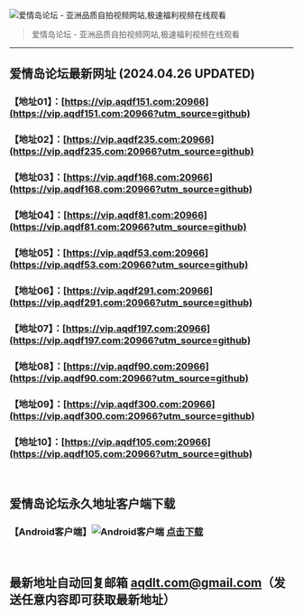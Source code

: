 ![爱情岛论坛 - 亚洲品质自拍视频网站,极速福利视频在线观看](http://lz.sinaimg.cn/large/007drMcOgy1g5i6x3ua0xj30eg0393yo.jpg)
> 爱情岛论坛 - 亚洲品质自拍视频网站,极速福利视频在线观看

---

## 爱情岛论坛最新网址 (2024.04.26 UPDATED)
### 【地址01】：[https://vip.aqdf151.com:20966](https://vip.aqdf151.com:20966?utm_source=github)
### 【地址02】：[https://vip.aqdf235.com:20966](https://vip.aqdf235.com:20966?utm_source=github)
### 【地址03】：[https://vip.aqdf168.com:20966](https://vip.aqdf168.com:20966?utm_source=github)
### 【地址04】：[https://vip.aqdf81.com:20966](https://vip.aqdf81.com:20966?utm_source=github)
### 【地址05】：[https://vip.aqdf53.com:20966](https://vip.aqdf53.com:20966?utm_source=github)
### 【地址06】：[https://vip.aqdf291.com:20966](https://vip.aqdf291.com:20966?utm_source=github)
### 【地址07】：[https://vip.aqdf197.com:20966](https://vip.aqdf197.com:20966?utm_source=github)
### 【地址08】：[https://vip.aqdf90.com:20966](https://vip.aqdf90.com:20966?utm_source=github)
### 【地址09】：[https://vip.aqdf300.com:20966](https://vip.aqdf300.com:20966?utm_source=github)
### 【地址10】：[https://vip.aqdf105.com:20966](https://vip.aqdf105.com:20966?utm_source=github)
<br>

## 爱情岛论坛永久地址客户端下载
### 【Android客户端】![Android客户端](https://ww1.sinaimg.cn/large/007drMcOgy1fzljgv278jj300f00ia9t.jpg) [点击下载](https://app.aqdlt.app/v1/aqdlt_android_0828.apk)

<br>

## 最新地址自动回复邮箱 [aqdlt.com@gmail.com](mailto:aqdlt.com@gmail.com)（发送任意内容即可获取最新地址）
